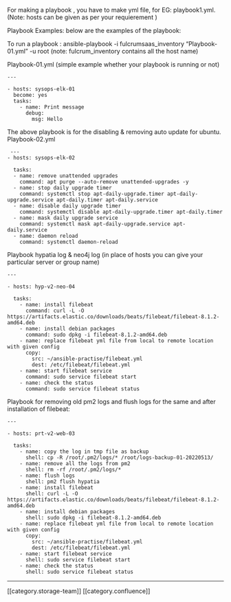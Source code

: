 For making a playbook , you have to make yml file, for EG: playbook1.yml. (Note: hosts can be given as per your requierement )

Playbook Examples: below are the examples of the playbook: 

To run a playbook : ansible-playbook -i fulcrumsaas_inventory “Playbook-01.yml” -u root (note: fulcrum_inventory contains all the host name)

Playbook-01.yml (simple example whether your playbook is running or not)


```
---

- hosts: sysops-elk-01
  become: yes
  tasks:
    - name: Print message
      debug:
        msg: Hello  
```


The above playbook is for the disabling & removing auto update for ubuntu. Playbook-02.yml


```
 ---
- hosts: sysops-elk-02
 
  tasks:
  - name: remove unattended upgrades
    command: apt purge --auto-remove unattended-upgrades -y
  - name: stop daily upgrade timer 
    command: systemctl stop apt-daily-upgrade.timer apt-daily-upgrade.service apt-daily.timer apt-daily.service
  - name: disable daily upgrade timer
    command: systemctl disable apt-daily-upgrade.timer apt-daily.timer
  - name: mask daily upgrade service
    command: systemctl mask apt-daily-upgrade.service apt-daily.service
  - name: daemon reload
    command: systemctl daemon-reload

```
Playbook hypatia log &  neo4j log (in place of hosts you can give your particular server or group name) 


```
---

- hosts: hyp-v2-neo-04

  tasks:
    - name: install filebeat 
      command: curl -L -O https://artifacts.elastic.co/downloads/beats/filebeat/filebeat-8.1.2-amd64.deb
    - name: install debian packages
      command: sudo dpkg -i filebeat-8.1.2-amd64.deb
    - name: replace filebeat yml file from local to remote location with given config
      copy: 
        src: ~/ansible-practise/filebeat.yml  
        dest: /etc/filebeat/filebeat.yml
    - name: start filebeat service    
      command: sudo service filebeat start
    - name: check the status 
      command: sudo service filebeat status

```
Playbook for removing old pm2 logs and flush logs for the same and after installation of filebeat: 


```
---

- hosts: prt-v2-web-03

  tasks:
    - name: copy the log in tmp file as backup
      shell: cp -R /root/.pm2/logs/* /root/logs-backup-01-20220513/
    - name: remove all the logs from pm2
      shell: rm -rf /root/.pm2/logs/*
    - name: flush logs
      shell: pm2 flush hypatia
    - name: install filebeat 
      shell: curl -L -O https://artifacts.elastic.co/downloads/beats/filebeat/filebeat-8.1.2-amd64.deb
    - name: install debian packages
      shell: sudo dpkg -i filebeat-8.1.2-amd64.deb
    - name: replace filebeat yml file from local to remote location with given config
      copy: 
        src: ~/ansible-practise/filebeat.yml  
        dest: /etc/filebeat/filebeat.yml
    - name: start filebeat service    
      shell: sudo service filebeat start
    - name: check the status 
      shell: sudo service filebeat status

```


*****

[[category.storage-team]] 
[[category.confluence]] 

